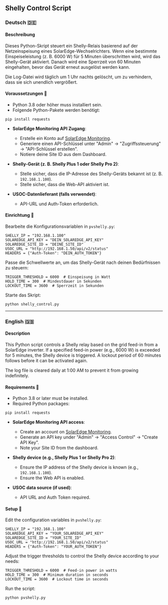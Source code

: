
## Shelly Control Script

### Deutsch 🇩🇪

#### Beschreibung

Dieses Python-Skript steuert ein Shelly-Relais basierend auf der Netzeinspeisung eines SolarEdge-Wechselrichters. Wenn eine bestimmte Einspeiseleistung (z. B. 6000 W) für 5 Minuten überschritten wird, wird das Shelly-Gerät aktiviert. Danach wird eine Sperrzeit von 60 Minuten eingehalten, bevor das Gerät erneut ausgelöst werden kann.

Die Log-Datei wird täglich um 1 Uhr nachts gelöscht, um zu verhindern, dass sie sich unendlich vergrößert.

#### Voraussetzungen 📌

- Python 3.8 oder höher muss installiert sein.
- Folgende Python-Pakete werden benötigt:

```
pip install requests
```

- **SolarEdge Monitoring API Zugang**:
  - Erstelle ein Konto auf [SolarEdge Monitoring](https://www.solaredge.com).
  - Generiere einen API-Schlüssel unter "Admin" → "Zugriffssteuerung" → "API-Schlüssel erstellen".
  - Notiere deine Site ID aus dem Dashboard.

- **Shelly-Gerät (z. B. Shelly Plus 1 oder Shelly Pro 2)**:
  - Stelle sicher, dass die IP-Adresse des Shelly-Geräts bekannt ist (z. B. `192.168.1.100`).
  - Stelle sicher, dass die Web-API aktiviert ist.

- **USOC-Datenlieferant (falls verwendet)**:
  - API-URL und Auth-Token erforderlich.

#### Einrichtung 🔧

Bearbeite die Konfigurationsvariablen in `pvshelly.py`:

```
SHELLY_IP = "192.168.1.100"
SOLAREDGE_API_KEY = "DEIN_SOLAREDGE_API_KEY"
SOLAREDGE_SITE_ID = "DEINE_SITE_ID"
USOC_URL = "http://192.168.1.50/api/v2/status"
HEADERS = {"Auth-Token": "DEIN_AUTH_TOKEN"}
```

Passe die Schwellwerte an, um das Shelly-Gerät nach deinen Bedürfnissen zu steuern:

```
TRIGGER_THRESHOLD = 6000  # Einspeisung in Watt
HOLD_TIME = 300  # Mindestdauer in Sekunden
LOCKOUT_TIME = 3600  # Sperrzeit in Sekunden
```

Starte das Skript:

```
python shelly_control.py
```

---

### English 🇬🇧

#### Description

This Python script controls a Shelly relay based on the grid feed-in from a SolarEdge inverter. If a specified feed-in power (e.g., 6000 W) is exceeded for 5 minutes, the Shelly device is triggered. A lockout period of 60 minutes follows before it can be activated again.

The log file is cleared daily at 1:00 AM to prevent it from growing indefinitely.

#### Requirements 📌

- Python 3.8 or later must be installed.
- Required Python packages:

```
pip install requests
```

- **SolarEdge Monitoring API access**:
  - Create an account on [SolarEdge Monitoring](https://www.solaredge.com).
  - Generate an API key under "Admin" → "Access Control" → "Create API Key".
  - Note your Site ID from the dashboard.

- **Shelly device (e.g., Shelly Plus 1 or Shelly Pro 2)**:
  - Ensure the IP address of the Shelly device is known (e.g., `192.168.1.100`).
  - Ensure the Web API is enabled.

- **USOC data source (if used)**:
  - API URL and Auth Token required.

#### Setup 🔧

Edit the configuration variables in `pvshelly.py`:

```
SHELLY_IP = "192.168.1.100"
SOLAREDGE_API_KEY = "YOUR_SOLAREDGE_API_KEY"
SOLAREDGE_SITE_ID = "YOUR_SITE_ID"
USOC_URL = "http://192.168.1.50/api/v2/status"
HEADERS = {"Auth-Token": "YOUR_AUTH_TOKEN"}
```

Adjust the trigger thresholds to control the Shelly device according to your needs:

```
TRIGGER_THRESHOLD = 6000  # Feed-in power in watts
HOLD_TIME = 300  # Minimum duration in seconds
LOCKOUT_TIME = 3600  # Lockout time in seconds
```

Run the script:

```
python pvshelly.py
```

